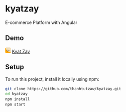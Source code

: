 # kyatzay
E-commerce Platform with Angular

## Demo

<img src="src/assets/favicon.svg" width="18" height="18" alt="logo" title="logo" />  [Kyat Zay](https://kyatzay.vercel.app/)

## Setup

To run this project, install it locally using npm:

```bash
git clone https://github.com/thanhtutzaw/kyatzay.git
cd kyatzay
npm install
npm start
```